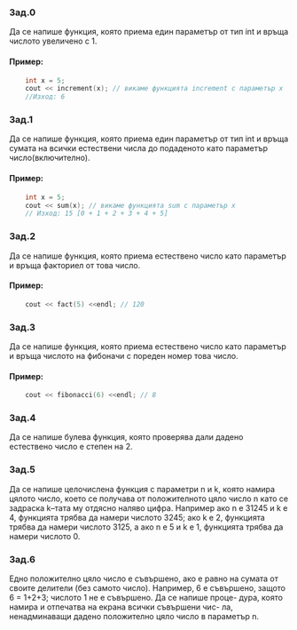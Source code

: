 ### Зад.0
Да се напише функция, която приема един параметър от тип int и връща числото увеличено с 1.
#### Пример:
```c++
	int x = 5;
	cout << increment(x); // викаме функцията increment с параметър x
	//Изход: 6
```

### Зад.1
Да се напише функция, която приема един параметър от тип int и връща сумата на всички естествени числа до подаденото като параметър число(включително).
#### Пример:
```c++
	int x = 5;
	cout << sum(x); // викаме функцията sum с параметър x
	// Изход: 15 [0 + 1 + 2 + 3 + 4 + 5]
```

### Зад.2
Да се напише функция, която приема естествено число като параметър и връща факториел от това число. 

#### Пример:
```c++
	cout << fact(5) <<endl; // 120
```

### Зад.3
Да се напише функция, която приема естествено число като параметър и връща числото на фибоначи с пореден номер това число.

#### Пример:
```c++
	cout << fibonacci(6) <<endl; // 8
```

### Зад.4
Да се напише булева функция, която проверява дали дадено естествено число е степен на 2.

### Зад.5
Да се напише целочислена функция с параметри n и k, която намира 
цялото число, което се получава от положителното цяло число
n като се задраска k–тата му отдясно наляво цифра. Например ако
n е 31245 и k е 4, функцията трябва да намери числото 3245; ако k
е 2, функцията трябва да намери числото 3125, а ако n е 5 и k е 1,
функцията трябва да намери числото 0.

### Зад.6
Едно положително цяло число е съвършено, ако е равно на сумата
от своите делители (без самото число). Например, 6 е съвършено,
защото 6 = 1+2+3; числото 1 не е съвършено. Да се напише проце-
дура, която намира и отпечатва на екрана всички съвършени чис-
ла, ненадминаващи дадено положително цяло число в параметър n.
